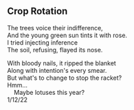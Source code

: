 ## Crop Rotation

The trees voice their indifference,  
And the young green sun tints it with rose.  
I tried injecting inference  
The soil, refusing, flayed its nose.  

With bloody nails, it ripped the blanket  
Along with intention's every smear.  
But what's to change to stop the racket?  
Hmm...  
&nbsp;&nbsp;&nbsp; Maybe lotuses this year?  
1/12/22
